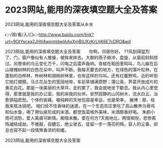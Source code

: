 # 2023网站,能用的深夜填空题大全及答案
2023网站,能用的深夜填空题大全及答案从乡水

👉/观/看/入/口👉http://www.baidu.com/link?url=9GtYscxq2JHtl4wpmtdwIAAxXmBlUXzKrLhK6E7cDRO&wd

2023网站,能用的深夜填空题大全及答案　　你啊，邻居你好。
??风刮得猛烈了，门，窗户像似有人推搡，被摔来摔去。大群的燕子俯冲，盘旋，从窗前斜斜掠过。风卷来的乌云变化万千，闪电之后雷声轰响。青蛙在稻田里鸣叫，鸟儿躲在后山坡槐树林的白色花朵中，叫声不断。我每天要去的地方，在绿色的落叶松林，在蓬勃的白桦林，柞树林和胡桃树林里，也有这样的鸟叫。还有红腹野鸡，近的听到它拍打翅膀。马兰花丛生的宽阔地带，车前草铺满原野；蒲公英，荠菜开放成片的黄花白花。那是一块美丽的大草坪，走的累了，我会就地坐下歇息。我从内心里觉得，那里就是我的办公室，我的床我的伙伴。安然寂静的山冈树木，流水白云，治愈狭隘悲愁。个体的哀痛，被纯粹的天地包容是幸运，也是荣幸。
展博：那，给我来瓶冰锐吧。
咱们经不住香味的迷惑，在一个生态农庄里吃了高山散养乌骨鸡和仙水鱼，喝了用仙泉形成的米酒，都觉饭菜格外美味，米酒醇香好喝。
朱颜小雨可消愁，爱人离痕可断情。痴情未散。爱在何方?天南地北，两情相悦，悲惨离殇凝结成劫，不推敲，自健忘，绝尘驶去，徒留一步一落花的殇，容人的尘事，却总也容不起一段情煞香浓的和缓。

2023网站,能用的深夜填空题大全及答案
